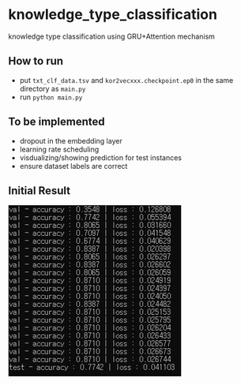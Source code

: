 # knowledge_type_classification

knowledge type classification using GRU+Attention mechanism


## How to run

 - put ```txt_clf_data.tsv``` and ```kor2vecxxx.checkpoint.ep0``` in the same directory as ```main.py```
 - run `python main.py`


## To be implemented

 - dropout in the embedding layer
 - learning rate scheduling
 - visdualizing/showing prediction for test instances
 - ensure dataset labels are correct

## Initial Result

 ![image](initial_result.PNG)
